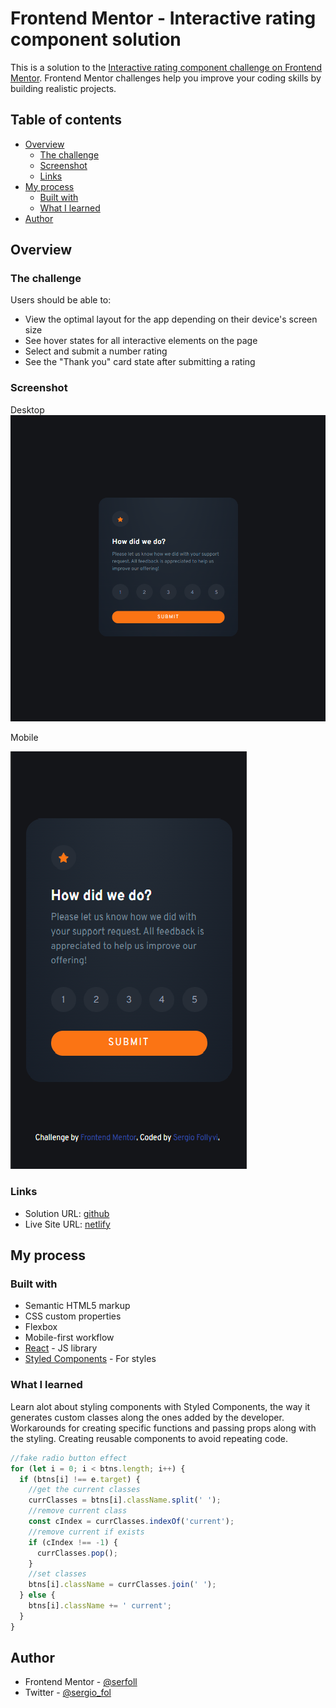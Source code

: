 # Frontend Mentor - Interactive rating component solution

This is a solution to the [Interactive rating component challenge on Frontend Mentor](https://www.frontendmentor.io/challenges/interactive-rating-component-koxpeBUmI). Frontend Mentor challenges help you improve your coding skills by building realistic projects.

## Table of contents

- [Overview](#overview)
  - [The challenge](#the-challenge)
  - [Screenshot](#screenshot)
  - [Links](#links)
- [My process](#my-process)
  - [Built with](#built-with)
  - [What I learned](#what-i-learned)
- [Author](#author)

## Overview

### The challenge

Users should be able to:

- View the optimal layout for the app depending on their device's screen size
- See hover states for all interactive elements on the page
- Select and submit a number rating
- See the "Thank you" card state after submitting a rating

### Screenshot

Desktop
![](./screenshot.png)

Mobile

![](./screenshot-mobile.png)

### Links

- Solution URL: [github](https://github.com/serfoll/interactive-rating-component)
- Live Site URL: [netlify](https://62979d679f342d0009bc41dd--lucky-chaja-8dc153.netlify.app/)

## My process

### Built with

- Semantic HTML5 markup
- CSS custom properties
- Flexbox
- Mobile-first workflow
- [React](https://reactjs.org/) - JS library
- [Styled Components](https://styled-components.com/) - For styles

### What I learned

Learn alot about styling components with Styled Components, the way it generates custom classes along the ones added by the developer. Workarounds for creating specific functions and passing props along with the styling. Creating reusable components
to avoid repeating code.

```js
//fake radio button effect
for (let i = 0; i < btns.length; i++) {
  if (btns[i] !== e.target) {
    //get the current classes
    currClasses = btns[i].className.split(' ');
    //remove current class
    const cIndex = currClasses.indexOf('current');
    //remove current if exists
    if (cIndex !== -1) {
      currClasses.pop();
    }
    //set classes
    btns[i].className = currClasses.join(' ');
  } else {
    btns[i].className += ' current';
  }
}
```

## Author

- Frontend Mentor - [@serfoll](https://www.frontendmentor.io/profile/serfoll)
- Twitter - [@sergio_fol](https://twitter.com/sergio_fol)
